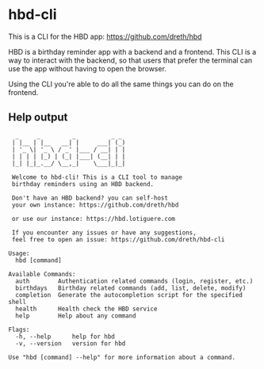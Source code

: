 # hbd-cli

This is a CLI for the HBD app: <https://github.com/dreth/hbd>

HBD is a birthday reminder app with a backend and a frontend. This CLI is a way to interact with the backend, so that users that prefer the terminal can use the app without having to open the browser.

Using the CLI you're able to do all the same things you can do on the frontend.

## Help output

```plaintext
  _     _         _          _ _ 
 | |__ | |__   __| |     ___| (_)
 | '_ \| '_ \ / _' |___ / __| | |
 | | | | |_) | (_| |___| (__| | |
 |_| |_|_.__/ \__,_|    \___|_|_|
 
 Welcome to hbd-cli! This is a CLI tool to manage 
 birthday reminders using an HBD backend.

 Don't have an HBD backend? you can self-host 
 your own instance: https://github.com/dreth/hbd

 or use our instance: https://hbd.lotiguere.com
 
 If you encounter any issues or have any suggestions, 
 feel free to open an issue: https://github.com/dreth/hbd-cli

Usage:
  hbd [command]

Available Commands:
  auth        Authentication related commands (login, register, etc.)
  birthdays   Birthday related commands (add, list, delete, modify)
  completion  Generate the autocompletion script for the specified shell
  health      Health check the HBD service
  help        Help about any command

Flags:
  -h, --help      help for hbd
  -v, --version   version for hbd

Use "hbd [command] --help" for more information about a command.
```

